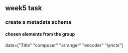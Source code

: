 ## week5 task
### create a metadata schema
#### chosen elements from the group
data=["Title" "composer" "arranger" "encoder" "lyricts"]

